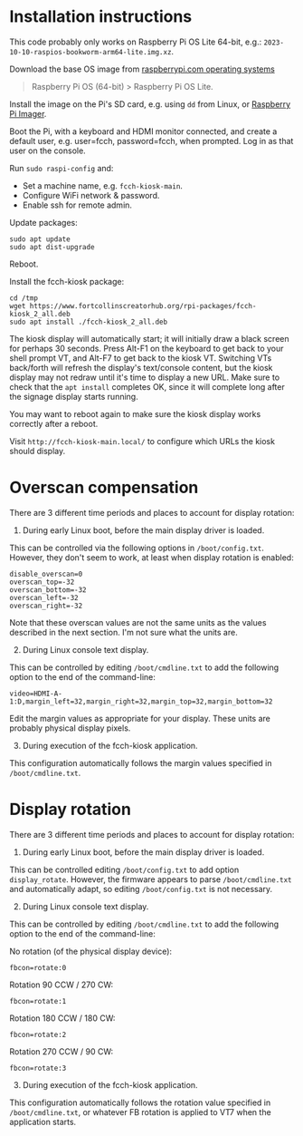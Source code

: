 # Installation instructions

This code probably only works on Raspberry Pi OS Lite 64-bit, e.g.:
`2023-10-10-raspios-bookworm-arm64-lite.img.xz`.

Download the base OS image from
[raspberrypi.com operating systems](`https://www.raspberrypi.com/software/operating-systems/`)
> Raspberry Pi OS (64-bit) > Raspberry Pi OS Lite.

Install the image on the Pi's SD card, e.g. using `dd` from Linux, or
[Raspberry Pi Imager](https://www.raspberrypi.com/software/).

Boot the Pi, with a keyboard and HDMI monitor connected, and create a default
user, e.g. user=fcch, password=fcch, when prompted. Log in as that user on the
console.

Run `sudo raspi-config` and:
* Set a machine name, e.g. `fcch-kiosk-main`.
* Configure WiFi network & password.
* Enable ssh for remote admin.

Update packages:

```shell
sudo apt update
sudo apt dist-upgrade
```

Reboot.

Install the fcch-kiosk package:

```shell
cd /tmp
wget https://www.fortcollinscreatorhub.org/rpi-packages/fcch-kiosk_2_all.deb
sudo apt install ./fcch-kiosk_2_all.deb
```

The kiosk display will automatically start; it will initially draw a black
screen for perhaps 30 seconds. Press Alt-F1 on the keyboard to get back to
your shell prompt VT, and Alt-F7 to get back to the kiosk VT. Switching VTs
back/forth will refresh the display's text/console content, but the kiosk
display may not redraw until it's time to display a new URL. Make sure to
check that the `apt install` completes OK, since it will complete long after
the signage display starts running.

You may want to reboot again to make sure the kiosk display works correctly
after a reboot.

Visit `http://fcch-kiosk-main.local/` to configure which URLs the kiosk should
display.

# Overscan compensation

There are 3 different time periods and places to account for display rotation:

1) During early Linux boot, before the main display driver is loaded.

This can be controlled via the following options in `/boot/config.txt`.
However, they don't seem to work, at least when display rotation is enabled:

```
disable_overscan=0
overscan_top=-32
overscan_bottom=-32
overscan_left=-32
overscan_right=-32
```

Note that these overscan values are not the same units as the values described
in the next section. I'm not sure what the units are.

2) During Linux console text display.

This can be controlled by editing `/boot/cmdline.txt` to add the following
option to the end of the command-line:

```
video=HDMI-A-1:D,margin_left=32,margin_right=32,margin_top=32,margin_bottom=32
```

Edit the margin values as appropriate for your display. These units are
probably physical display pixels.

3) During execution of the fcch-kiosk application.

This configuration automatically follows the margin values specified in
`/boot/cmdline.txt`.

# Display rotation

There are 3 different time periods and places to account for display rotation:

1) During early Linux boot, before the main display driver is loaded.

This can be controlled editing `/boot/config.txt` to add option
`display_rotate`. However, the firmware appears to parse `/boot/cmdline.txt`
and automatically adapt, so editing `/boot/config.txt` is not necessary.

2) During Linux console text display.

This can be controlled by editing `/boot/cmdline.txt` to add the following
option to the end of the command-line:

No rotation (of the physical display device):
```
fbcon=rotate:0
```

Rotation 90 CCW / 270 CW:
```
fbcon=rotate:1
```

Rotation 180 CCW / 180 CW:
```
fbcon=rotate:2
```

Rotation 270 CCW / 90 CW:
```
fbcon=rotate:3
```

3) During execution of the fcch-kiosk application.

This configuration automatically follows the rotation value specified in
`/boot/cmdline.txt`, or whatever FB rotation is applied to VT7 when the
application starts.
